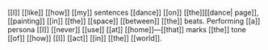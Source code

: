 [[I]] [[like]] [[how]] [[my]] sentences [[dance]] [[on]] [[the]][[dance| page]], [[painting]] [[in]] [[the]] [[space]] [[between]] [[the]] beats. Performing [[a]] persona [[I]] [[never]] [[use]] [[at]] [[home]]—[[that]] marks [[the]] tone [[of]] [[how]] [[I]] [[act]] [[in]] [[the]] [[world]].
